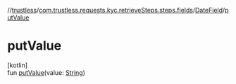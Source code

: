 //[trustless](../../../index.md)/[com.trustless.requests.kyc.retrieveSteps.steps.fields](../index.md)/[DateField](index.md)/[putValue](put-value.md)

# putValue

[kotlin]\
fun [putValue](put-value.md)(value: [String](https://kotlinlang.org/api/latest/jvm/stdlib/kotlin/-string/index.html))
